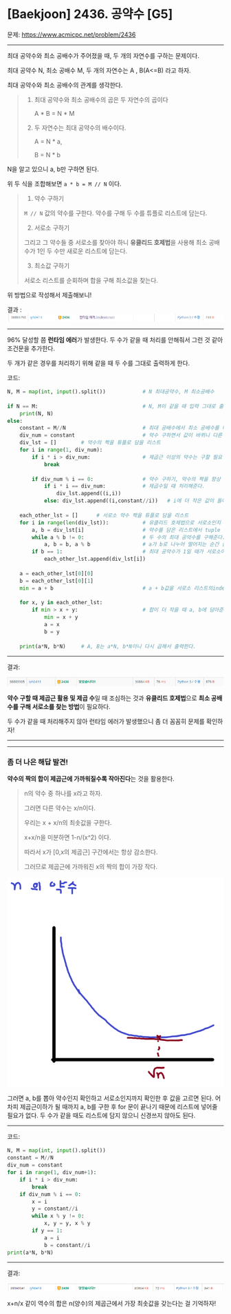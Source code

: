 # [Baekjoon] 2436. 공약수 [G5]

문제: https://www.acmicpc.net/problem/2436

---

최대 공약수와 최소 공배수가 주어졌을 때, 두 개의 자연수를 구하는 문제이다.

최대 공약수 N, 최소 공배수 M, 두 개의 자연수는 A , B(A<=B) 라고 하자.

최대 공약수와 최소 공배수의 관계를 생각한다.

> 1. 최대 공약수와 최소 공배수의 곱은 두 자연수의 곱이다
>
>    A * B = N * M
>
> 2. 두 자연수는 최대 공약수의 배수이다.
>
>    A = N * a, 
>
>    B = N * b

N을 알고 있으니 a, b만 구하면 된다.

위 두 식을 조합해보면 `a * b = M // N` 이다.

>1. 약수 구하기
>
>   `M // N` 값의 약수를 구한다. 약수를 구해 두 수를 튜플로 리스트에 담는다.
>
>2. 서로소 구하기
>
>   그리고 그 약수들 중 서로소를 찾아야 하니 **유클리드 호제법**을 사용해 최소 공배수가 1인 두 수만 새로운 리스트에 담는다.
>
>3. 최소값 구하기
>
>   서로소 리스트를 순회하며 합을 구해 최소값을 찾는다.

위 방법으로 작성해서 제출해보니!

결과 : ![image-20220210231749998](G5_2436.assets/image-20220210231749998.png)

---

96% 달성할 쯤 **런타임 에러**가 발생한다. 두 수가 같을 때 처리를 안해줘서 그런 것 같아 조건문을 추가한다.

두 개가 같은 경우를 처리하기 위해 같을 때 두 수를 그대로 출력하게 한다.

코드:

```python
N, M = map(int, input().split())            # N 최대공약수, M 최소공배수

if N == M:                                  # N, M이 같을 때 입력 그대로 출력한다.
    print(N, N)
else:
    constant = M//N                         # 최대 공배수에서 최소 공배수를 나눈다.
    div_num = constant                      # 약수 구하면서 값이 바뀌니 다른 변수에 저장
    div_lst = []        # 약수의 짝을 튜플로 담을 리스트
    for i in range(1, div_num):
        if i * i > div_num:                 # 제곱근 이상의 약수는 구할 필요 없다.
            break
        
        if div_num % i == 0:                # 약수 구하기, 약수의 짝을 항상 생각한다.
            if i * i == div_num:            # 제곱수일 때 처리해준다.
                div_lst.append((i,i))       
            else: div_lst.append((i,constant//i))   # i에 더 작은 값이 들어간다.

    each_other_lst = []      # 서로소 약수 짝을 튜플로 담을 리스트
    for i in range(len(div_lst)):           # 유클리드 호제법으로 서로소인지 구하기
        a, b = div_lst[i]                   # 약수를 담은 리스트에서 tuple 하나씩 가져온다.
        while a % b != 0:                   # 두 수의 최대 공약수를 구해준다.
            a, b = b, a % b                 # a가 b로 나누어 떨어지는 순간 출력되는 b가 최대 공약수이다.
        if b == 1:                          # 최대 공약수가 1일 때가 서로소이다.
            each_other_lst.append(div_lst[i])

    a = each_other_lst[0][0]
    b = each_other_lst[0][1]
    min = a + b                             # a + b값을 서로소 리스트의index 0 값으로 초기화

    for x, y in each_other_lst:
        if min > x + y:                     # 합이 더 작을 때 a, b에 담아준다.
            min = x + y
            a = x
            b = y

    print(a*N, b*N)     # A, B는 a*N, b*N이니 다시 곱해서 출력한다.
```

---

결과:

![image-20220210231908533](G5_2436.assets/image-20220210231908533.png)

**약수 구할 때 제곱근 활용 및 제곱 수**일 때 조심하는 것과 **유클리드 호제법**으로 **최소 공배수를 구해 서로소를 찾는 방법**이 필요하다.

두 수가 같을 때 처리해주지 않아 런타임 에러가 발생했으니 좀 더 꼼꼼히 문제를 확인하자!

---

---

### 좀 더 나은 해답 발견!

**약수의 짝의 합이 제곱근에 가까워질수록 작아진다**는 것을 활용한다.

>n의 약수 중 하나를 x라고 하자.
>
>그러면 다른 약수는 x/n이다.
>
>우리는 x + x/n의 최솟값을 구한다.
>
>x+x/n을 미분하면 1-n/(x^2) 이다.
>
>따라서 x가 [0,x의 제곱근] 구간에서는 항상 감소한다.
>
>그러므로 제곱근에 가까워진 x의 짝의 합이 가장 작다.

![image-20220212015014181](G5_2436.assets/image-20220212015014181.png)

그러면 a, b를 뽑아 약수인지 확인하고 서로소인지까지 확인한 후 값을 고르면 된다. 어차피 제곱근이하가 될 때까지 a, b를 구한 후 for 문이 끝나기 때문에 리스트에 넣어줄 필요가 없다. 두 수가 같을 때도 리스트에 담지 않으니 신경쓰지 않아도 된다.

---

코드:

```python
N, M = map(int, input().split())
constant = M//N
div_num = constant
for i in range(1, div_num+1):
    if i * i > div_num:
        break
    if div_num % i == 0:
        x = i
        y = constant//i
        while x % y != 0:
            x, y = y, x % y
        if y == 1:
            a = i
            b = constant//i
print(a*N, b*N)
```

---

결과:

![image-20220212015125932](G5_2436.assets/image-20220212015125932.png)

x+n/x 같이 역수의 합은 n(양수)의 제곱근에서 가장 최솟값을 갖는다는 걸 기억하자!
